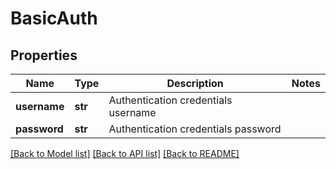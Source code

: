 # BasicAuth


## Properties
Name | Type | Description | Notes
------------ | ------------- | ------------- | -------------
**username** | **str** | Authentication credentials username | 
**password** | **str** | Authentication credentials password | 

[[Back to Model list]](../README.md#documentation-for-models) [[Back to API list]](../README.md#documentation-for-api-endpoints) [[Back to README]](../README.md)


